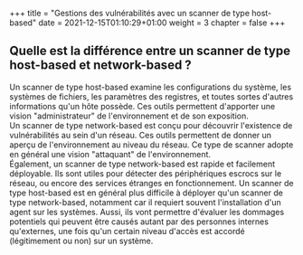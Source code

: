 +++
title = "Gestions des vulnérabilités avec un scanner de type host-based"
date = 2021-12-15T01:10:29+01:00
weight = 3
chapter = false
+++

## Quelle est la différence entre un scanner de type host-based et network-based ?

Un scanner de type host-based examine les configurations du système, les
systèmes de fichiers, les paramètres des registres, et toutes sortes
d'autres informations qu'un hôte possède. Ces outils permettent
d'apporter une vision \"administrateur\" de l'environnement et de son
exposition.\
Un scanner de type network-based est conçu pour découvrir l'existence de
vulnérabilités au sein d'un réseau. Ces outils permettent de donner un
aperçu de l'environnement au niveau du réseau. Ce type de scanner adopte
en général une vision \"attaquant\" de l'environnement.\
Également, un scanner de type network-based est rapide et facilement
déployable. Ils sont utiles pour détecter des périphériques escrocs sur
le réseau, ou encore des services étranges en fonctionnement. Un scanner
de type host-based est en général plus difficile à déployer qu'un
scanner de type network-based, notamment car il requiert souvent
l'installation d'un agent sur les systèmes. Aussi, ils vont permettre
d'évaluer les dommages potentiels qui peuvent être causés autant par des
personnes internes qu'externes, une fois qu'un certain niveau d'accès
est accordé (légitimement ou non) sur un système.
